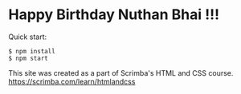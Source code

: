 # Happy Birthday Nuthan Bhai !!!

Quick start:

```
$ npm install
$ npm start
````

This site was created as a part of Scrimba's HTML and CSS course. 
https://scrimba.com/learn/htmlandcss

